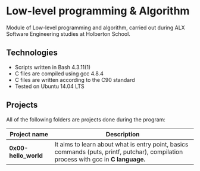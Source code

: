# Low-level programming & Algorithm #
Module of Low-level programming and algorithm, carried out during ALX Software Engineering studies at Holberton School.

## Technologies ##
* Scripts written in Bash 4.3.11(1)
* C files are compiled using gcc 4.8.4
* C files are written according to the C90 standard
* Tested on Ubuntu 14.04 LTS
## Projects ##
All of the following folders are projects done during the program:

Project name          |	Description 
----------------------|-----------
__0x00-hello_world__  |	It aims to learn about what is entry point, basics commands (puts, printf, putchar), compilation process with gcc in __C language.__

